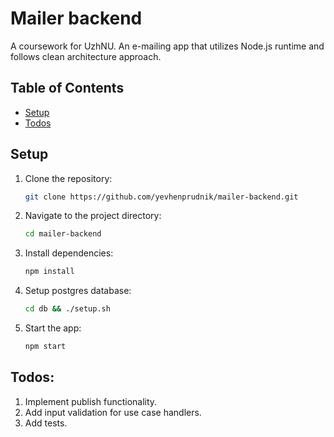 
# Mailer backend

A coursework for UzhNU. An e-mailing app that utilizes Node.js runtime and follows clean architecture approach.

## Table of Contents

- [Setup](#installation)
- [Todos](#todos)

## Setup

1. Clone the repository:

    ```bash
    git clone https://github.com/yevhenprudnik/mailer-backend.git
    ```

2. Navigate to the project directory:

    ```bash
    cd mailer-backend
    ```

3. Install dependencies:

    ```bash
    npm install
    ```
4. Setup postgres database:

    ```bash
    cd db && ./setup.sh
    ```
5. Start the app:

    ```bash
    npm start
    ```
## Todos:
1. Implement publish functionality.
2. Add input validation for use case handlers.
3. Add tests.
